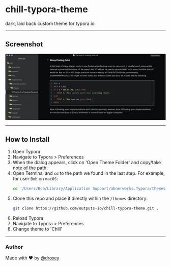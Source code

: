 # chill-typora-theme
dark, laid back custom theme for typora.io

---

## Screenshot

![screenshot](screenshot.png)

---
## How to Install

1. Open Typora
1. Navigate to Typora > Preferences
1. When the dialog appears, click on 'Open Theme Folder' and copy/take note of the path.
1. Open Terminal and `cd` to the path we found in the last step. For example, for user `Bob` on `macOS`:
   ```bash
   cd '/Users/Bob/Library/Application Support/abnerworks.Typora/themes/'
   ```
1. Clone this repo and place it directly within the `/themes` directory:
    ```bash
    git clone https://github.com/outputs-io/chill-typora-theme.git .
    ```
1. Reload Typora
1. Navigate to Typora > Preferences
1. Change theme to 'Chill'

---

### Author
Made with &hearts; by [@droxey](https://github.com/droxey)
